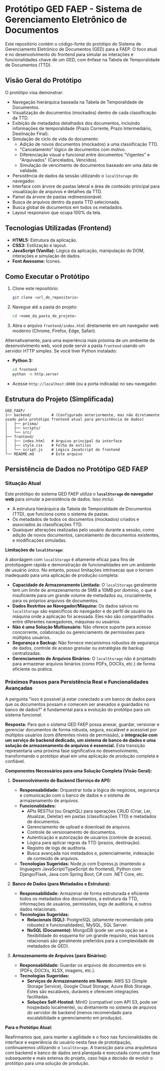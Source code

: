 # Protótipo GED FAEP - Sistema de Gerenciamento Eletrônico de Documentos

Este repositório contém o código-fonte do protótipo do Sistema de Gerenciamento Eletrônico de Documentos (GED) para a FAEP. O foco atual é no desenvolvimento do frontend para simular as interações e funcionalidades chave de um GED, com ênfase na Tabela de Temporalidade de Documentos (TTD).

## Visão Geral do Protótipo

O protótipo visa demonstrar:

*   Navegação hierárquica baseada na Tabela de Temporalidade de Documentos.
*   Visualização de documentos (mockados) dentro de cada classificação da TTD.
*   Exibição de metadados detalhados dos documentos, incluindo informações de temporalidade (Prazo Corrente, Prazo Intermediário, Destinação Final).
*   Simulação de ciclo de vida do documento:
    *   Adição de novos documentos (mockados) a uma classificação TTD.
    *   "Cancelamento" lógico de documentos com motivo.
    *   Diferenciação visual e funcional entre documentos "Vigentes" e "Arquivados" (Cancelados, Vencidos).
    *   Simulação de vencimento de documentos baseado em uma data de validade.
*   Persistência de dados da sessão utilizando o `localStorage` do navegador.
*   Interface com árvore de pastas lateral e área de conteúdo principal para visualização de arquivos e detalhes da TTD.
*   Painel da árvore de pastas redimensionável.
*   Busca de arquivos dentro da pasta TTD selecionada.
*   Busca global de documentos em todos os metadados.
*   Layout responsivo que ocupa 100% da tela.

## Tecnologias Utilizadas (Frontend)

*   **HTML5:** Estrutura da aplicação.
*   **CSS3:** Estilização e layout.
*   **JavaScript (Vanilla):** Lógica da aplicação, manipulação do DOM, interações e simulação de dados.
*   **Font Awesome:** Ícones.

## Como Executar o Protótipo

1.  Clone este repositório:
    ```bash
    git clone <url_do_repositorio>
    ```
2.  Navegue até a pasta do projeto:
    ```bash
    cd <nome_da_pasta_do_projeto>
    ```
3.  Abra o arquivo `frontend/index.html` diretamente em um navegador web moderno (Chrome, Firefox, Edge, Safari).

Alternativamente, para uma experiência mais próxima de um ambiente de desenvolvimento web, você pode servir a pasta `frontend` usando um servidor HTTP simples. Se você tiver Python instalado:

*   **Python 3:**
    ```bash
    cd frontend
    python -m http.server
    ```
*   Acesse `http://localhost:8000` (ou a porta indicada) no seu navegador.

## Estrutura do Projeto (Simplificada)

```
GED_FAEP/
├── backend/         # (Configurado anteriormente, mas não diretamente usado pelo protótipo frontend atual para persistência de dados)
│   ├── prisma/
│   ├── scripts/
│   └── src/
├── frontend/
│   ├── index.html   # Arquivo principal da interface
│   ├── style.css    # Folha de estilos
│   └── script.js    # Lógica JavaScript do frontend
└── README.md        # Este arquivo
```

## Persistência de Dados no Protótipo GED FAEP

### Situação Atual

Este protótipo do sistema GED FAEP utiliza o **`localStorage` do navegador web** para simular a persistência de dados. Isso inclui:

*   A estrutura hierárquica da Tabela de Temporalidade de Documentos (TTD), que funciona como o sistema de pastas.
*   Os metadados de todos os documentos (mockados) criados e associados às classificações TTD.
*   Quaisquer alterações realizadas pelo usuário durante a sessão, como adição de novos documentos, cancelamento de documentos existentes, e modificações simuladas.

**Limitações do `localStorage`:**

A abordagem com `localStorage` é altamente eficaz para fins de prototipagem rápida e demonstração de funcionalidades em um ambiente de usuário único. No entanto, possui limitações intrínsecas que o tornam inadequado para uma aplicação de produção completa:

*   **Capacidade de Armazenamento Limitada:** O `localStorage` geralmente tem um limite de armazenamento de 5MB a 10MB por domínio, o que é insuficiente para um grande volume de metadados ou, crucialmente, para os próprios arquivos de documentos.
*   **Dados Restritos ao Navegador/Máquina:** Os dados salvos no `localStorage` são específicos do navegador e do perfil de usuário na máquina onde a aplicação foi acessada. Eles não são compartilhados entre diferentes navegadores, máquinas ou usuários.
*   **Não é uma Solução Multiusuário:** Não oferece suporte para acesso concorrente, colaboração ou gerenciamento de permissões para múltiplos usuários.
*   **Segurança e Backup:** Não fornece mecanismos robustos de segurança de dados, controle de acesso granular ou estratégias de backup centralizadas.
*   **Gerenciamento de Arquivos Binários:** O `localStorage` não é projetado para armazenar arquivos binários (como PDFs, DOCXs, etc.) de forma eficiente ou prática.

### Próximos Passos para Persistência Real e Funcionalidades Avançadas

A pergunta "isso é possível já estar conectado a um banco de dados para que os documentos possam e comecem ser anexados e guardados no banco de dados?" é fundamental para a evolução do protótipo para um sistema funcional.

**Resposta:** Para que o sistema GED FAEP possa anexar, guardar, versionar e gerenciar documentos de forma robusta, segura, escalável e acessível por múltiplos usuários (com diferentes níveis de permissão), a **integração com um serviço de backend dedicado, um sistema de banco de dados e uma solução de armazenamento de arquivos é essencial.** Esta transição representaria uma próxima fase significativa no desenvolvimento, transformando o protótipo atual em uma aplicação de produção completa e confiável.

**Componentes Necessários para uma Solução Completa (Visão Geral):**

1.  **Desenvolvimento de Backend (Serviço de API):**
    *   **Responsabilidade:** Orquestrar toda a lógica de negócios, segurança e comunicação com o banco de dados e o sistema de armazenamento de arquivos.
    *   **Funcionalidades:**
        *   APIs RESTful (ou GraphQL) para operações CRUD (Criar, Ler, Atualizar, Deletar) em pastas (classificações TTD) e metadados de documentos.
        *   Gerenciamento de upload e download de arquivos.
        *   Controle de versionamento de documentos.
        *   Autenticação e autorização de usuários (controle de acesso).
        *   Lógica para aplicar regras da TTD (prazos, destinação).
        *   Registro de logs de auditoria.
        *   Busca avançada nos metadados e, potencialmente, indexação de conteúdo de arquivos.
    *   **Tecnologias Sugeridas:** Node.js com Express.js (mantendo a linguagem JavaScript/TypeScript do frontend), Python com Django/Flask, Java com Spring Boot, C# com .NET Core, etc.

2.  **Banco de Dados (para Metadados e Estrutura):**
    *   **Responsabilidade:** Armazenar de forma estruturada e eficiente todos os metadados dos documentos, a estrutura da TTD, informações de usuários, permissões, logs de auditoria, e outros dados relacionais.
    *   **Tecnologias Sugeridas:**
        *   **Relacionais (SQL):** PostgreSQL (altamente recomendado pela robustez e funcionalidades), MySQL, SQL Server.
        *   **NoSQL (Documento):** MongoDB (pode ser uma opção se a flexibilidade do esquema for um grande requisito, mas bancos relacionais são geralmente preferidos para a complexidade de metadados de GED).

3.  **Armazenamento de Arquivos (para Binários):**
    *   **Responsabilidade:** Guardar os arquivos de documentos em si (PDFs, DOCXs, XLSX, imagens, etc.).
    *   **Tecnologias Sugeridas:**
        *   **Serviços de Armazenamento em Nuvem:** AWS S3 (Simple Storage Service), Google Cloud Storage, Azure Blob Storage. Estes são escaláveis, duráveis e oferecem integrações facilitadas.
        *   **Soluções Self-Hosted:** MinIO (compatível com API S3, pode ser hospedado localmente), ou diretamente no sistema de arquivos do servidor de backend (menos recomendado para escalabilidade e gerenciamento em produção).

**Para o Protótipo Atual:**

Reafirmamos que, para manter a agilidade e o foco nas funcionalidades de interface e experiência do usuário nesta fase de prototipação, continuaremos utilizando o `localStorage`. A transição para uma arquitetura com backend e banco de dados será planejada e executada como uma fase subsequente e mais extensa do projeto, caso haja a decisão de evoluir o protótipo para uma solução de produção.